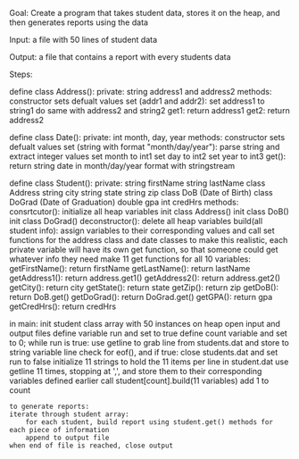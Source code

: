 Goal: Create a program that takes student data, stores it on the heap, and then generates reports using the data

Input: a file with 50 lines of student data

Output: a file that contains a report with every students data

Steps:

define class Address():
	private:
		string address1 and address2
	methods:
		constructor sets defualt values
		set (addr1 and addr2):
			set address1 to string1
			do same with address2 and string2
		get1: return address1
		get2: return address2

define class Date():
	private:
		int month, day, year
	methods:
		constructor sets defualt values
		set (string with format "month/day/year"):
			parse string and extract integer values
			set month to int1
			set day to int2
			set year to int3
		get(): return string date in month/day/year format with stringstream

define class Student():
	private:
		string firstName
		string lastName
		class Address
		string city
		string state
		string zip
		class DoB (Date of Birth)
		class DoGrad (Date of Graduation)
		double gpa
		int credHrs
	methods:
		consrtcutor():
			initialize all heap variables
			init class Address()
			init class DoB()
			init class DoGrad()
		deconstructor(): delete all heap variables
		build(all student info):
			assign variables to their corresponding values and call set functions for the address class and date classes
		to make this realistic, each private variable will have its own get function, so that someone could get whatever info they need
		make 11 get functions for all 10 variables:
		getFirstName(): return firstName
		getLastName(): return lastName
		getAddress1(): return address.get1()
		getAddress2(): return address.get2()
		getCity(): return city
		getState(): return state
		getZip(): return zip
		getDoB(): return DoB.get()
		getDoGrad(): return DoGrad.get()
		getGPA(): return gpa
		getCredHrs(): return credHrs

in main:
	init student class array with 50 instances on heap
	open input and output files
	define variable run and set to true
	define count variable and set to 0;
	while run is true:
		use getline to grab line from students.dat and store to string variable line
		check for eof(), and if true: close students.dat and set run to false
		initialize 11 strings to hold the 11 items per line in student.dat
		use getline 11 times, stopping at ',', and store them to their corresponding variables defined earlier
		call student[count].build(11 variables)
		add 1 to count
	
	to generate reports:
	iterate through student array:
		for each student, build report using student.get() methods for each piece of information
		append to output file
	when end of file is reached, close output














